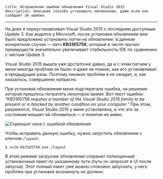     title: Исправление ошибки обновления Visual Studio 2015
    description: Описание способа установить обновление, даже если оно сообщает об ошибке.
---

На днях я переустанавливал Visual Studio 2015 с последним доступным Update 3.
Как водится у Microsoft, после установки обновления мне было предложено
установить _патчи на обновление_; в данном конкретном случае — патч
**KB3165756**, который в числе прочих преимуществ значительно увеличивает
стабильность IDE по сравнению с чистым Update 3.

Visual Studio 2015 вышла уже достаточно давно, да и с этим патчем у меня
никогда проблем не было: я даже не помню, как его устанавливал в предыдущие
разы. Поэтому никаких проблем я не ожидал, и, как оказалось, совершенно
напрасно.

При установке обновления меня подстерегала ошибка, на решение которой пришлось
потратить некоторое время. Вот текст ошибки: _"KB3165756 requires a member of
the Visual Studio 2015 family to be present or is blocked by another condition
on your computer."_ При этом, разумеется, Visual Studio 2015 у меня установлена,
и что это за состояние мешает ей обновиться — я понятия не имею.

![Скриншот окна с ошибкой обновления][error-screenshot]

Чтобы исправить данную ошибку, нужно запустить обновление с ключом `/layout`:

```console
$ vs14-kb3165756.exe /layout
```

В этом режиме загрузчик обновления сохранит полноценный установочный пакет по
указанному пути (путь он запросит в UI после запуска). Этот полный пакет уже
можно спокойно запускать, у него проблем при установке возникнуть не должно.

[error-screenshot]: images/2017-04-28-error-screenshot.png
